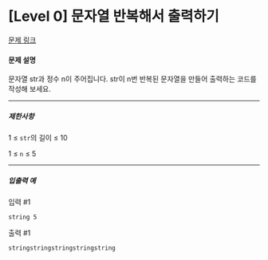 # [Level 0] 문자열 반복해서 출력하기
[문제 링크](https://school.programmers.co.kr/learn/courses/30/lessons/181950)

#### 문제 설명

문자열 str과 정수 n이 주어집니다.
str이 n번 반복된 문자열을 만들어 출력하는 코드를 작성해 보세요.

---

##### 제한사항

1 ≤ ```str```의 길이 ≤ 10

1 ≤ ```n``` ≤ 5

---

##### 입출력 예
입력 #1
```
string 5
```
출력 #1
```
stringstringstringstringstring
```
